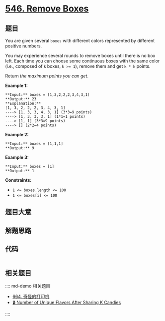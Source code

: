 # [546. Remove Boxes](https://leetcode.com/problems/remove-boxes)

## 题目

You are given several `boxes` with different colors represented by different
positive numbers.

You may experience several rounds to remove boxes until there is no box left.
Each time you can choose some continuous boxes with the same color (i.e.,
composed of `k` boxes, `k >= 1`), remove them and get `k * k` points.

Return _the maximum points you can get_.



**Example 1:**

    
    
    **Input:** boxes = [1,3,2,2,2,3,4,3,1]
    **Output:** 23
    **Explanation:**
    [1, 3, 2, 2, 2, 3, 4, 3, 1] 
    ----> [1, 3, 3, 4, 3, 1] (3*3=9 points) 
    ----> [1, 3, 3, 3, 1] (1*1=1 points) 
    ----> [1, 1] (3*3=9 points) 
    ----> [] (2*2=4 points)
    

**Example 2:**

    
    
    **Input:** boxes = [1,1,1]
    **Output:** 9
    

**Example 3:**

    
    
    **Input:** boxes = [1]
    **Output:** 1
    



**Constraints:**

  * `1 <= boxes.length <= 100`
  * `1 <= boxes[i] <= 100`


## 题目大意

## 解题思路

## 代码

```javascript

```

## 相关题目

:::: md-demo 相关题目
- [664. 奇怪的打印机](https://leetcode.com/problems/strange-printer)
- [🔒 Number of Unique Flavors After Sharing K Candies](https://leetcode.com/problems/number-of-unique-flavors-after-sharing-k-candies)

::::
